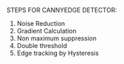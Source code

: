 STEPS FOR CANNYEDGE DETECTOR:
 1. Noise Reduction
 2. Gradient Calculation
 3. Non maximum suppression
 4. Double threshold
 5. Edge tracking by Hysteresis
